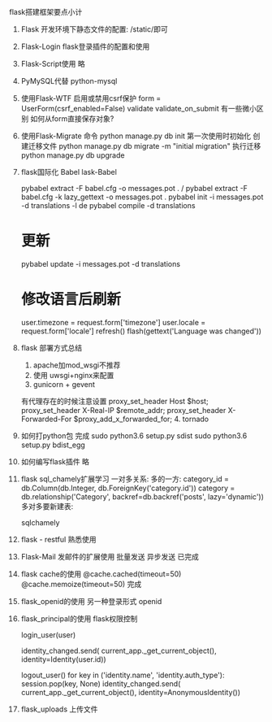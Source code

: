 flask搭建框架要点小计
1. Flask 开发环境下静态文件的配置:
    /static/即可
2. Flask-Login
    flask登录插件的配置和使用
3. Flask-Script使用
    略
4. PyMySQL代替 python-mysql
5. 使用Flask-WTF
    启用或禁用csrf保护
    form = UserForm(csrf_enabled=False)
    validate validate_on_submit 有一些微小区别
    如何从form直接保存对象?

6. 使用Flask-Migrate
    命令 python manage.py db init 第一次使用时初始化
    创建迁移文件 python manage.py db migrate -m "initial migration"
    执行迁移  python manage.py db upgrade
7. flask国际化
    Babel  lask-Babel

    pybabel extract -F babel.cfg -o messages.pot .  / pybabel extract -F babel.cfg -k lazy_gettext -o messages.pot .
    pybabel init -i messages.pot -d translations -l de
    pybabel compile -d translations
    # 更新
    pybabel update -i messages.pot -d translations

    # 修改语言后刷新
    user.timezone = request.form['timezone']
    user.locale = request.form['locale']
    refresh()
    flash(gettext('Language was changed'))

8. flask 部署方式总结
    1. apache加mod_wsgi不推荐
    2. 使用 uwsgi+nginx来配置
    3. gunicorn + gevent

    有代理存在的时候注意设置
        proxy_set_header   Host             $host;
        proxy_set_header   X-Real-IP        $remote_addr;
        proxy_set_header   X-Forwarded-For  $proxy_add_x_forwarded_for;
    4. tornado

9. 如何打python包
    完成
    sudo python3.6 setup.py sdist
    sudo python3.6 setup.py bdist_egg

10. 如何编写flask插件
    略

11. flask sql_chamely扩展学习
    一对多关系:
        多的一方:
        category_id = db.Column(db.Integer, db.ForeignKey('category.id'))
        category = db.relationship('Category',
            backref=db.backref('posts', lazy='dynamic'))
        多对多要新建表:

    sqlchamely

12. flask - restful
    熟悉使用

13. Flask-Mail
    发邮件的扩展使用
    批量发送
    异步发送
    已完成

14. flask cache的使用
    @cache.cached(timeout=50)
    @cache.memoize(timeout=50)
    完成

15. flask_openid的使用
    另一种登录形式 openid
    
16. flask_principal的使用
    flask权限控制

    login_user(user)

    identity_changed.send(
        current_app._get_current_object(),
        identity=Identity(user.id))

    logout_user()
    for key in ('identity.name', 'identity.auth_type'):
        session.pop(key, None)
    identity_changed.send(
        current_app._get_current_object(),
        identity=AnonymousIdentity())

17. flask_uploads 上传文件







